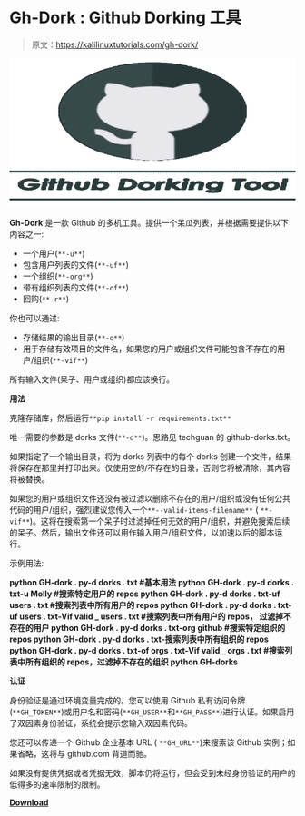 # Gh-Dork : Github Dorking 工具

> 原文：<https://kalilinuxtutorials.com/gh-dork/>

[![](img/988cb94a41889621b5f6b6bbef9049ab.png)](https://blogger.googleusercontent.com/img/a/AVvXsEh9xr4Tcai7c787-XpOw_yPnNtHWUk4gzbY44qYilPeW2IbBSV4TDnM7A24rQm3y1IWBc0ku2bBUkY8jcbNAd0fEOR48hmU1qTxCfyB7QwW9DMDelxoECIBttWMAxUnEotEGl4XnFG9O5fUJc9rVrToNFGFHBoUJQtBMIGIUWiGkyPREieC1GU3iPWr=s728)

**Gh-Dork** 是一款 Github 的多机工具。提供一个呆瓜列表，并根据需要提供以下内容之一:

*   一个用户(`**-u**`)
*   包含用户列表的文件(`**-uf**`)
*   一个组织(`**-org**`)
*   带有组织列表的文件(`**-of**`)
*   回购(`**-r**`)

你也可以通过:

*   存储结果的输出目录(`**-o**`)
*   用于存储有效项目的文件名，如果您的用户或组织文件可能包含不存在的用户/组织(`**-vif**`)

所有输入文件(呆子、用户或组织)都应该换行。

**用法**

克隆存储库，然后运行`**pip install -r requirements.txt**`

唯一需要的参数是 dorks 文件(`**-d**`)。思路见 techguan 的 github-dorks.txt。

如果指定了一个输出目录，将为 dorks 列表中的每个 dorks 创建一个文件，结果将保存在那里并打印出来。仅使用空的/不存在的目录，否则它将被清除，其内容将被替换。

如果您的用户或组织文件还没有被过滤以删除不存在的用户/组织或没有任何公共代码的用户/组织，强烈建议您传入一个`**--valid-items-filename**` ( `**-vif**`)。这将在搜索第一个呆子时过滤掉任何无效的用户/组织，并避免搜索后续的呆子。然后，输出文件还可以用作输入用户/组织文件，以加速以后的脚本运行。

示例用法:

**python GH-dork . py-d dorks . txt #基本用法
python GH-dork . py-d dorks . txt-u Molly #搜索特定用户的 repos
python GH-dork . py-d dorks . txt-uf users . txt #搜索列表中所有用户的 repos
python GH-dork . py-d dorks . txt-uf users . txt-Vif valid _ users . txt #搜索列表中所有用户的 repos， 过滤掉不存在的用户
python GH-dork . py-d dorks . txt-org github #搜索特定组织的 repos
python GH-dork . py-d dorks . txt-搜索列表中所有组织的 repos
python GH-dork . py-d dorks . txt-of orgs . txt-Vif valid _ orgs . txt #搜索列表中所有组织的 repos，过滤掉不存在的组织
python GH-dorks**

**认证**

身份验证是通过环境变量完成的。您可以使用 Github 私有访问令牌(`**GH_TOKEN**`)或用户名和密码(`**GH_USER**`和`**GH_PASS**`)进行认证。如果启用了双因素身份验证，系统会提示您输入双因素代码。

您还可以传递一个 Github 企业基本 URL ( `**GH_URL**`)来搜索该 Github 实例；如果省略，这将与 github.com 背道而驰。

如果没有提供凭据或者凭据无效，脚本仍将运行，但会受到未经身份验证的用户的低得多的速率限制的限制。

[**Download**](https://github.com/molly/gh-dork)